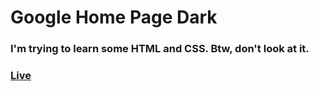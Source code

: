 # Google Home Page Dark
### I'm trying to learn some HTML and CSS. Btw, don't look at it.

### [Live](https://pr1me3.github.io/google-homepage-dark/) 